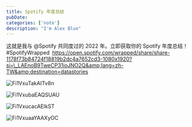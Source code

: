 ```yaml
---
title: Spotify 年度总结
pubDate:
categories: ['note']
description: "I'm Alex Blue"
---
```


这就是我与 @Spotify 共同度过的 2022 年。立即获取你的 Spotify 年度总结！#SpotifyWrapped <a href="https://open.spotify.com/wrapped/share/share-1178f73b84724f18819b2dc4a7652cd3-1080x1920?si=_LAEnoB9TweCP31ioJNO2Q&amp;lang=zh-TW&amp;destination=datastories" target="_blank" rel="noopener noreferrer">https://open.spotify.com/wrapped/share/share-1178f73b84724f18819b2dc4a7652cd3-1080x1920?si=\_LAEnoB9TweCP31ioJNO2Q&amp;lang=zh-TW&amp;destination=datastories</a>

![Fi1VxuTakAITv8n](./attachments/bafkreifmstpgwoxl6lgqxgdq7xbsoz757z7rb4s4y5emna3iz6gkwcwewy)

![Fi1VxubaEAQSUAU](./attachments/bafkreic32yvze2v2hl5ydsogckwcr7zof52hhabmevsfx5uszzl3sxmrr4)

![Fi1VxucacAElkST](./attachments/bafkreietmdkbua2nnveeky3beviqggxaoehe4ata5dg26qrk7bgflt2lia)

![Fi1VxuaaYAAXyOC](./attachments/bafkreihqci6rs4zidloyopq2cbywzqhyijtscyvmrn4xincf7m7odqv2zm)
